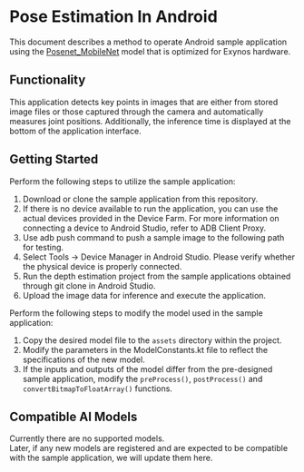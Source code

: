 # Pose Estimation In Android
This document describes a method to operate Android sample application using the [Posenet_MobileNet](https://prd.ai-studio-farm.com/kr/solution/ai/models/detail/f40473cb-a6e6-42a3-a50a-daf428273eab) model that is optimized for Exynos hardware.

## Functionality
This application detects key points in images that are either from stored image files or those captured through the camera and automatically measures joint positions.
Additionally, the inference time is displayed at the bottom of the application interface.

## Getting Started
Perform the following steps to utilize the sample application:
1.	Download or clone the sample application from this repository.
2.  If there is no device available to run the application, you can use the actual devices provided in the Device Farm.
    For more information on connecting a device to Android Studio, refer to ADB Client Proxy.
3.  Use adb push command to push a sample image to the following path for testing.
4.  Select Tools → Device Manager in Android Studio. Please verify whether the physical device is properly connected.
5.  Run the depth estimation project from the sample applications obtained through git clone in Android Studio.
6.  Upload the image data for inference and execute the application.

Perform the following steps to modify the model used in the sample application:
1.	Copy the desired model file to the `assets` directory within the project.
2.	Modify the parameters in the ModelConstants.kt file to reflect the specifications of the new model.
3.	If the inputs and outputs of the model differ from the pre-designed sample application, modify the `preProcess()`, `postProcess()` and `convertBitmapToFloatArray()` functions.

## Compatible AI Models
Currently there are no supported models.  
Later, if any new models are registered and are expected to be compatible with the sample application, we will update them here.